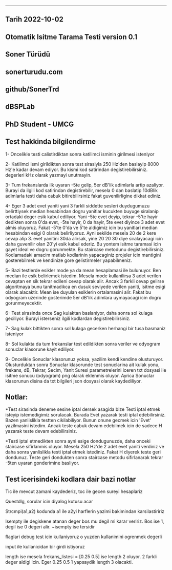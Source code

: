 -----
Tarih 2022-10-02
-----
Otomatik Isitme Tarama Testi version 0.1
-----
Soner Türüdü
-----
sonerturudu.com
-----
github/SonerTrd
-----
dBSPLab
-----
PhD Student - UMCG
-----

Test hakkinda bilgilendirme
-----
1- Oncelikle testi calistirdiktan sonra katilimci isminin girilmesi isteniyor
 
2- Katilimci ismi girildikten sonra test sirasiyla 250 Hz'den baslayip 8000 Hz'e kadar devam ediyor. Bu kismi kod satirindan degistirebilirsiniz. degerleri kHz olarak yazmayi unutmayin.
 
3- Tum frekanslarda ilk uyaran -5te gelip, 5er dB'lik adimlarla artip azaliyor. Burayi da ilgili kod satirindan degistirebilir, mesela 0 dan baslatip 10dBlik adimlarla testi daha cabuk bitirebilirsiniz fakat guvenilirligine dikkat ediniz.
 
4- Eger 3 adet evet yaniti yani 3 farkli siddette sesleri duydugumuzu belirttiysek median hesabindan dogru yanitlar kucukten buyuge siralanip ortadaki deger esik kabul ediliyor. Yani -5te evet deyip, tekrar -5'te hayir dedikten sonra 0'da evet, -5te hayir, 0 da hayir, 5te evet diyince 3 adet evet almis oluyoruz. Fakat -5'te 0'da ve 5'te aldigimiz icin bu yanitlari median hesabindan esigi 0 olarak belirliyoruz. Ayni sekilde mesela 20 de 2 kere cevap alip 3. evet yanitini 30da alirsak, yine 20 20 30 diye siralayacagi icin daha guvenilir olan 20'yi esik kabul ederiz. Bu yontem isitme taramasi icin gayet ideal ve dogru gorunmekte. Bu staircase metodunu degistirebilirsiniz. Kodlamadaki amacim matlab kodlarinin yapacaginiz projeler icin mantigini gosterebilmek ve kendinize gore gelistirmeler yapabilmeniz.

5- Bazi testlerde esikler mode ya da mean hesaplamasi ile bulunuyor. Ben median ile esik belirlemek istedim. Mesela mode kullanilirsa 3 adet verilen cevaptan en sik tekrar edileni cevap olarak alir. Ancak 3 farkli cevap gelirse algoritmaya bunu tanitmadikca en dusuk seviyede verilen yaniti, isitme esigi olarak alacaktir. Mean ise duyulan esiklerin ortalamasini alir. Fakat bu odyogram uzerinde gosterimde 5er dB'lik adimlara uymayacagi icin dogru gorunmeyecektir.

6- Test sirasinda once Sag kulaktan baslaniyor, daha sonra sol kulaga geciliyor. Burayi isterseniz ilgili kodlardan degistirebilirsiniz.

7- Sag kulak bittikten sonra sol kulaga gecerken herhangi bir tusa basmaniz isteniyor

8- Sol kulakta da tum frekanslar test edildikten sonra veriler ve odyogram sonuclar klasorune kayit ediliyor. 

9- Oncelikle Sonuclar klasorunuz yoksa, yazilim kendi kendine olusturuyor. Olusturduktan sonra Sonuclar klasorunde test sonuclarina ait kulak yonu, frekans, dB, Tekrar, Secim, Yanit Suresi parametrelerini iceren txt dosyasi ile isitme sonucu (odyogram) png olarak eklenmis oluyor. Ayrica Sonuclar klasorunun disina da txt bilgileri json dosyasi olarak kaydediliyor.

Notlar: 
----
*Test sirasinda deneme sesine iptal dersek asagida bize Testi iptal etmek isteyip istemedigimiz sorulacak. Burada Evet yazarak testi iptal edebilirsiniz. Bazen yanlislikla testten cikilabiliyor. Bunun onune gecmek icin 'Evet' yazilmasini istedim. Ancak teste cabuk devam edebilmek icin de sadece H yazarak teste devam edebilirsiniz.

*Testi iptal etmedikten sonra ayni esige dondugunuzde, daha onceki staircase sifirlanmis oluyor. Mesela 250 Hz'de 2 adet evet yaniti verdiniz ve daha sonra yanlislikla testi iptal etmek istediniz. Fakat H diyerek teste geri dondunuz. Teste geri dondukten sonra staircase metodu sifirlanarak tekrar -5ten uyaran gonderimine basliyor.

Test icerisindeki kodlara dair bazi notlar
-----
Tic ile mevcut zamani kaydederiz, toc ile gecen sureyi hesaplariz

Questdlg, sorular icin diyalog kutusu acar

Strcmpi(a1,a2) kodunda a1 ile a2yi harflerin yazimi bakimindan karsilastiririz

Isempty ile degiskene atanan deger bos mu degil mi karar veririz. Bos ise 1, degil ise 0 degeri alir. ~isempty ise tersidir

flaglari debug test icin kullaniyoruz o yuzden kullanimini ogrenmek degerli 

input ile kullanicidan bir girdi istiyoruz

length ise mesela frekans_listesi = [0.25 0.5] ise length 2 oluyor. 2 farkli deger aldigi icin. Eger 0.25 0.5 1 yapsaydik length 3 olacakti.

